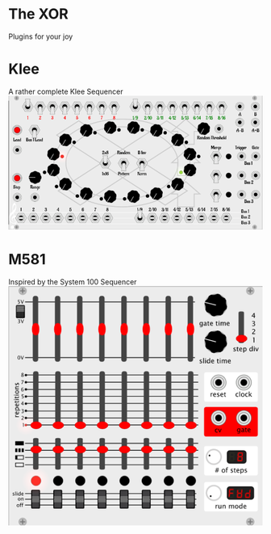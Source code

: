 # The XOR
Plugins for your joy

# Klee
A rather complete Klee Sequencer
![Klee](/res/klee.png?raw=true "The Klee")

# M581
Inspired by the System 100 Sequencer 
![M581](/res/m581.png?raw=true "M581")

